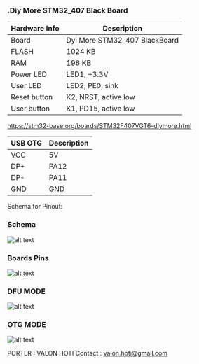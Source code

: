 ### .Diy More STM32_407 Black Board 

|Hardware Info| Description|
|------|------|
|Board|Dyi More STM32_407 BlackBoard |
|FLASH| 1024 KB |
|RAM| 196 KB |
|Power LED| LED1, +3.3V |
|User LED| LED2, PE0, sink |
|Reset button| K2, NRST, active low |
|User button| K1, PD15, active low |

https://stm32-base.org/boards/STM32F407VGT6-diymore.html

|USB OTG| Description|
|------|------|
|VCC   | 5V  |
|DP+   | PA12|
|DP-   | PA11|
|GND   | GND |

Schema for Pinout:
### Schema 
![alt text](https://github.com/valoni/netmf-interpreter4x/blob/master/DIYMORE_STM32_407/DIY-More-STM32F407VGT6.png "Schema")

### Boards Pins
![alt text](https://github.com/valoni/netmf-interpreter4x/blob/master/DIYMORE_STM32_407/pinout.jpg "Pinout")

### DFU MODE 
![alt text](https://github.com/valoni/netmf-interpreter4x/blob/master/DIYMORE_STM32_407/DFU_Mode.jpg "DFU Mode")

### OTG MODE 
![alt text](https://github.com/valoni/netmf-interpreter4x/blob/master/DIYMORE_STM32_407/OTG_MODE.jpg "OTG Mode")

PORTER : VALON HOTI
Contact : valon.hoti@gmail.com 
